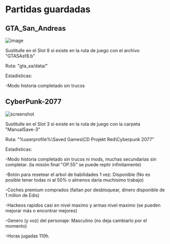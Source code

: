 # Partidas guardadas


GTA_San_Andreas
-----------------
![image](https://github.com/user-attachments/assets/14844aef-b3c0-4d1e-8cc0-c3a719fd15a8)


Sustitulle en el Slot 8 si existe en la ruta de juego con el archivo "GTASAsf8.b"

Ruta: "gta_sa/data/"

Estadisticas:

-Modo historia completado sin trucos





CyberPunk-2077
-----------------
![screenshot](https://github.com/user-attachments/assets/5c17d445-c947-4c0b-aab0-7095fa60564c)


Sustitulle en el Slot 3 si existe en la ruta de juego con la carpeta "ManualSave-3"

Ruta: "%userprofile%\Saved Games\CD Projekt Red\Cyberpunk 2077"

Estadisticas:

-Modo historia completado sin trucos ni mods, muchas secundarias sin completar. (la misión final "OP.55" se puede reptir infinitamente)

-Botón para resetear el arbol de habilidades 1 vez: Disponible (No es posible tener todas ni al 50% o almenos daría muchisimo trabajo)

-Coches premium comprados (faltan por desbloquear, dinero disponible de 1 millon de Edis) 

-Hackeos rapidos casi en nivel maximo y armas nivel maximo (se pueden mejorar más o encontrar mejores)

-Genero (y voz) del personaje: Masculino (no deja cambiarlo por el momento)

-Horas jugadas 110h. 




